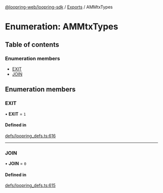 [@loopring-web/loopring-sdk](../README.md) / [Exports](../modules.md) / AMMtxTypes

# Enumeration: AMMtxTypes

## Table of contents

### Enumeration members

- [EXIT](AMMtxTypes.md#exit)
- [JOIN](AMMtxTypes.md#join)

## Enumeration members

### EXIT

• **EXIT** = `1`

#### Defined in

[defs/loopring_defs.ts:616](https://github.com/Loopring/loopring_sdk/blob/6d0be7c/src/defs/loopring_defs.ts#L616)

___

### JOIN

• **JOIN** = `0`

#### Defined in

[defs/loopring_defs.ts:615](https://github.com/Loopring/loopring_sdk/blob/6d0be7c/src/defs/loopring_defs.ts#L615)
